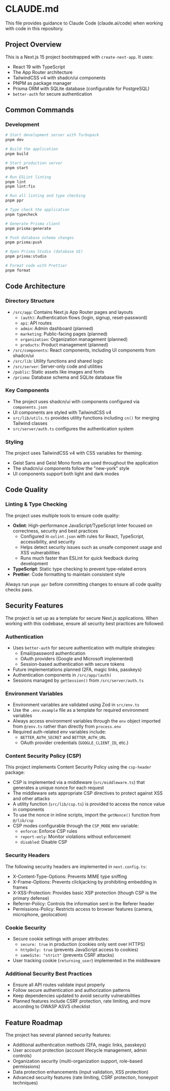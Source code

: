 # CLAUDE.md

This file provides guidance to Claude Code (claude.ai/code) when working with code in this repository.

## Project Overview

This is a Next.js 15 project bootstrapped with `create-next-app`. It uses:

- React 19 with TypeScript
- The App Router architecture
- TailwindCSS v4 with shadcn/ui components
- PNPM as package manager
- Prisma ORM with SQLite database (configurable for PostgreSQL)
- `better-auth` for secure authentication

## Common Commands

### Development

```bash
# Start development server with Turbopack
pnpm dev

# Build the application
pnpm build

# Start production server
pnpm start

# Run ESLint linting
pnpm lint
pnpm lint:fix

# Run all linting and type checking
pnpm ppr

# Type check the application
pnpm typecheck

# Generate Prisma client
pnpm prisma:generate

# Push database schema changes
pnpm prisma:push

# Open Prisma Studio (database UI)
pnpm prisma:studio

# Format code with Prettier
pnpm format
```

## Code Architecture

### Directory Structure

- `/src/app`: Contains Next.js App Router pages and layouts
  - `(auth)`: Authentication flows (login, signup, reset-password)
  - `api`: API routes
  - `admin`: Admin dashboard (planned)
  - `marketing`: Public-facing pages (planned)
  - `organization`: Organization management (planned)
  - `products`: Product management (planned)
- `/src/components`: React components, including UI components from shadcn/ui
- `/src/lib`: Utility functions and shared logic
- `/src/server`: Server-only code and utilities
- `/public`: Static assets like images and fonts
- `/prisma`: Database schema and SQLite database file

### Key Components

- The project uses shadcn/ui with components configured via `components.json`
- UI components are styled with TailwindCSS v4
- `src/lib/utils.ts` provides utility functions including `cn()` for merging Tailwind classes
- `src/server/auth.ts` configures the authentication system

### Styling

The project uses TailwindCSS v4 with CSS variables for theming:

- Geist Sans and Geist Mono fonts are used throughout the application
- The shadcn/ui components follow the "new-york" style
- UI components support both light and dark modes

## Code Quality

### Linting & Type Checking

The project uses multiple tools to ensure code quality:

- **Oxlint**: High-performance JavaScript/TypeScript linter focused on correctness, security and best practices
  - Configured in `oxlint.json` with rules for React, TypeScript, accessibility, and security
  - Helps detect security issues such as unsafe component usage and XSS vulnerabilities
  - Runs much faster than ESLint for quick feedback during development
- **TypeScript**: Static type checking to prevent type-related errors
- **Prettier**: Code formatting to maintain consistent style

Always run `pnpm ppr` before committing changes to ensure all code quality checks pass.

## Security Features

The project is set up as a template for secure Next.js applications. When working with this codebase, ensure all security best practices are followed:

### Authentication

- Uses `better-auth` for secure authentication with multiple strategies:
  - Email/password authentication
  - OAuth providers (Google and Microsoft implemented)
  - Session-based authentication with secure tokens
- Future implementations planned (2FA, magic links, passkeys)
- Authentication components in `/src/app/(auth)`
- Sessions managed by `getSession()` from `/src/server/auth.ts`

### Environment Variables

- Environment variables are validated using Zod in `src/env.ts`
- Use the `.env.example` file as a template for required environment variables
- Always access environment variables through the `env` object imported from `@/env.ts` rather than directly from `process.env`
- Required auth-related env variables include:
  - `BETTER_AUTH_SECRET` and `BETTER_AUTH_URL`
  - OAuth provider credentials (`GOOGLE_CLIENT_ID`, etc.)

### Content Security Policy (CSP)

This project implements Content Security Policy using the `csp-header` package:

- CSP is implemented via a middleware (`src/middleware.ts`) that generates a unique nonce for each request
- The middleware sets appropriate CSP directives to protect against XSS and other attacks
- A utility function (`src/lib/csp.ts`) is provided to access the nonce value in components
- To use the nonce in inline scripts, import the `getNonce()` function from `@/lib/csp`
- CSP modes configurable through the `CSP_MODE` env variable:
  - `enforce`: Enforce CSP rules
  - `report-only`: Monitor violations without enforcement
  - `disabled`: Disable CSP

### Security Headers

The following security headers are implemented in `next.config.ts`:

- X-Content-Type-Options: Prevents MIME type sniffing
- X-Frame-Options: Prevents clickjacking by prohibiting embedding in frames
- X-XSS-Protection: Provides basic XSP protection (though CSP is the primary defense)
- Referrer-Policy: Controls the information sent in the Referer header
- Permissions-Policy: Restricts access to browser features (camera, microphone, geolocation)

### Cookie Security

- Secure cookie settings with proper attributes:
  - `secure: true` in production (cookies only sent over HTTPS)
  - `httpOnly: true` (prevents JavaScript access to cookies)
  - `sameSite: "strict"` (prevents CSRF attacks)
- User tracking cookie (`returning_user`) implemented in the middleware

### Additional Security Best Practices

- Ensure all API routes validate input properly
- Follow secure authentication and authorization patterns
- Keep dependencies updated to avoid security vulnerabilities
- Planned features include CSRF protection, rate limiting, and more according to OWASP ASVS checklist

## Feature Roadmap

The project has several planned security features:

- Additional authentication methods (2FA, magic links, passkeys)
- User account protection (account lifecycle management, admin controls)
- Organization security (multi-organization support, role-based permissions)
- Data protection enhancements (input validation, XSS protection)
- Advanced security features (rate limiting, CSRF protection, honeypot techniques)